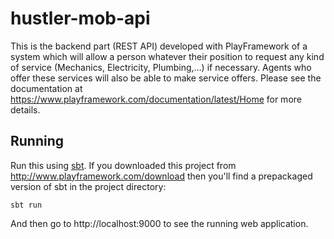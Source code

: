 # hustler-mob-api

This is the backend part (REST API) developed with PlayFramework of a system which will allow a person whatever their position to request any kind of service (Mechanics, Electricity, Plumbing,…) if necessary. Agents who offer these services will also be able to make service offers.
Please see the documentation at https://www.playframework.com/documentation/latest/Home for more details.

## Running

Run this using [sbt](http://www.scala-sbt.org/).  If you downloaded this project from http://www.playframework.com/download then you'll find a prepackaged version of sbt in the project directory:

```
sbt run
```

And then go to http://localhost:9000 to see the running web application.